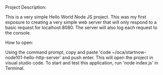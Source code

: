 Project Description:

This is a very simple Hello World Node JS project. This was my first exposure to creating a very simple web server that will only respond to a basic request for localhost:8080. The server will also log each request to the console.

How to open:

Using the command prompt, copy and paste 'code ~/oca/startnow-node101-hello-http-server' and push enter. This will open the project in visual studio code. To start and test this application, run 'node index.js' in Terminal.